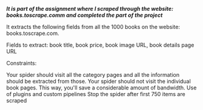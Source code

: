 ***It is part of the assignment where I scraped through the website: books.toscrape.comm and completed the part of the project***

It extracts the following fields from all the 1000 books on the website: books.toscrape.com.

Fields to extract: book title, book price, book image URL, book details page URL

Constraints:

Your spider should visit all the category pages and all the information should be extracted from those.
Your spider should not visit the individual book pages. This way, you'll save a considerable amount of bandwidth.
Use of plugins and custom pipelines
Stop the spider after first 750 items are scraped
